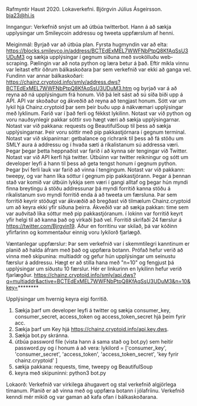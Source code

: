 Rafmyntir Haust 2020.
Lokaverkefni.
Björgvin Júlíus Ásgeirsson.
bja23@hi.is

Inngangur: Verkefnið snýst um að útbúa twitterbot. Hann á að sækja upplysingar um Smileycoin addressu og tweeta uppfærslum af henni.

Meiginmál: Byrjað var að útbúa plan. Fyrsta hugmyndin var að elta: https://blocks.smileyco.in/address/BCTEdExMEL7WWFNbPtpQ8KfAqSsU3UDuM3 og sækja upplýsingar í gegnum síðuna með svokölluðu web-scraping. Pælingin var að nota python og læra betur á það. Eftir mikla vinnu var leitast eftir öðrum bálkaskoðara þar sem verkefnið var ekki að ganga vel. Fundinn var annar bálkaskoðari: https://chainz.cryptoid.info/smly/address.dws?BCTEdExMEL7WWFNbPtpQ8KfAqSsU3UDuM3.htm og byrjað var á að reyna að ná upplýsingum frá honum. Við þá leit sást að sú síða biði upp á API. API var skoðaður og ákveðið að reyna að tengjast honum. Sótt var um lykil hjá Chainz.cryptoid þar sem þeir buðu upp á nákvæmari upplýsingar með lyklinum. Farið var í það ferli og fékkst lykilinn. Notast var við python og voru nauðsynlegir pakkar sóttir svo hægt væri að sækja upplýsingarnar. Notast var við pakkana: requests og BeautifulSoup til þess að sækja upplýsingarnar. Þeir voru sóttir með pip pakkastjórnara í gegnum terminal. Notast var við skipanirnar: getbalance og richrank til þess að fá stöðu um SMLY aura á addressu og í hvaða sæti á ríkalistanum sú addressa væri. Þegar þegar þetta heppnaðist var farið í að kynna sér tengingar við Twitter. Notast var við API kerfi hjá twitter. Útbúinn var twitter reikningur og sótt um developer leyfi á hann til þess að geta tengst honum í gegnum python. Þegar því ferli lauk var farið að vinna í tengingum. Notast var við pakkann: tweepy, og var hann líka sóttur í gegnum pip pakkastjórann. Þegar á þennan stað var komið var útbúin lykkja sem væri í gangi alltaf og þegar hún myndi finna breytingu á stöðu addressunar þá myndi forritið kanna stöðu á ríkalistanum svo myndi forritið enda á að tweeta um færsluna. Þar sem forritið keyrir stöðugt var ákvæðið að bregðast við tilmælum Chainz.cryptoid um að keyra ekki yfir síðuna þeirra. Ákveðið var að sækja pakkan: time sem var auðvitað líka sóttur með pip pakkastjóranum. í lokinn var forritið keyrt yfir helgi til að kanna það og virkaði það vel. Forritið skrifaði 24 færslur á https://twitter.com/Bjrgvin19. Áður en forritinu var skilað, þá var kóðinn yfirfarinn og kommentaður einnig voru lykilorð fjarlægð.

Væntanlegar uppfærslur: Þar sem verkefnið var í skemmtilegri kanntinum er planið að halda áfram með það og uppfæra botann. Prófað hefur verið að vinna með skipunina: multiaddr og gefur hún upplýsingar um seinustu færslur á addressu. Hægt er að stilla hana með "n=10" og fengjust þá upplýsingar um síðustu 10 færslur. Hér er linkurinn en lykilinn hefur verið fjarlægður.
https://chainz.cryptoid.info/smly/api.dws?q=multiaddr&active=BCTEdExMEL7WWFNbPtpQ8KfAqSsU3UDuM3&n=10&key=********


Upplýsingar um hvernig keyra eigi forritið.
1. Sækja þarf um developer leyfi á twitter og sækja consumer_key, consumer_secret, access_token og access_token_secret hjá þeim fyrir acc.
2. Sækja þarf um Key hjá https://chainz.cryptoid.info/api.key.dws.
3. Sækja bot.py skránna.
4. útbúa password file (vista hann á sama stað og bot.py) sem heitir password.py og í honum á að vera:
lykilord = ['consumer_key',
            'consumer_secret',
            'access_token',
            'access_token_secret',
            'key fyrir chainz.cryptoid'
            ]
4. sækja pakkana: requests, time, tweepy og BeautifulSoup
5. keyra með skipuninni: python3 bot.py


Lokaorð: Verkefnið var virkilega áhugavert og stal verkefnið algjörlega tímanum. Planið er að vinna með og uppfæra botann í jólafríinu. Verkefnið kenndi mér mikið og var gaman að kafa ofan í bálkaskoðarana.
